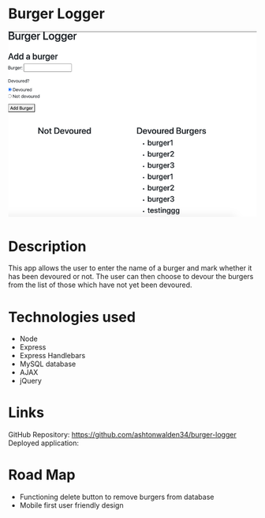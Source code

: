 # Burger Logger

![Image of burger logger user interface](./public/assets/burgerLogger.png)

# Description
This app allows the user to enter the name of a burger and mark whether it has been devoured or not. The user can then choose to devour the burgers from the list of those which have not yet been devoured.

# Technologies used
- Node
- Express
- Express Handlebars
- MySQL database
- AJAX
- jQuery

# Links
GitHub Repository: https://github.com/ashtonwalden34/burger-logger
Deployed application: 

# Road Map
- Functioning delete button to remove burgers from database
- Mobile first user friendly design